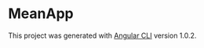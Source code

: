 # MeanApp

This project was generated with [Angular CLI](https://github.com/angular/angular-cli) version 1.0.2.